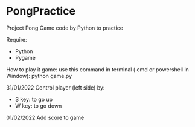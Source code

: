# PongPractice
Project Pong Game code by Python to practice

Require: 
- Python 
- Pygame

How to play it game: use this command in terminal ( cmd or powershell in Window):
python game.py

31/01/2022
Control player (left side) by:
- S key: to go up
- W key: to go down

01/02/2022
Add score to game
